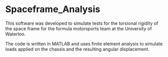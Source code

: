 Spaceframe_Analysis
===================
This software was developed to simulate tests for the torsional rigidity of the space frame for the formula motorsports team at the University of Waterloo.

The code is written in MATLAB and uses finite element analysis to simulate loads applied on the chassis and the resulting angular displacement.